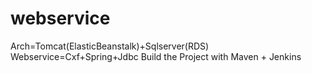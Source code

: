 # webservice
Arch=Tomcat(ElasticBeanstalk)+Sqlserver(RDS)
Webservice=Cxf+Spring+Jdbc
Build the Project with Maven + Jenkins
